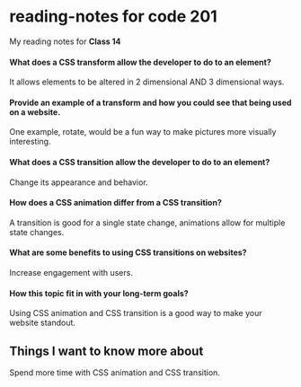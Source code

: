 # reading-notes for code 201
My reading notes for **Class 14**

#### What does a CSS transform allow the developer to do to an element?

It allows elements to be altered in 2 dimensional AND 3 dimensional ways.

#### Provide an example of a transform and how you could see that being used on a website.

One example, rotate, would be a fun way to make pictures more visually interesting.

#### What does a CSS transition allow the developer to do to an element?

Change its appearance and behavior. 

#### How does a CSS animation differ from a CSS transition?

A transition is good for a single state change, animations allow for multiple state changes.

#### What are some benefits to using CSS transitions on websites?

Increase engagement with users. 

#### How this topic fit in with your long-term goals?

Using CSS animation and CSS transition is a good way to make your website standout.


## Things I want to know more about

Spend more time with CSS animation and CSS transition.